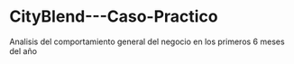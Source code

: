 # CityBlend---Caso-Practico
Analisis del comportamiento general del negocio en los primeros 6 meses del año
